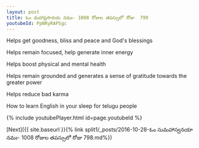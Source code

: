 ```yaml
---
layout: post
title: ఓం మహాప్రసాదయ నమః- 1008 రోజుల తపస్సులో రోజు  799
youtubeId: PpNRyRAPSgc
---
```

 
 
Helps get goodness, bliss and peace and God's blessings
 
Helps remain focused, help generate inner energy 
 
Helps boost physical and mental health 
 
Helps remain grounded and generates a sense of gratitude towards the greater power 
 
Helps reduce bad karma
 
How to learn English in your sleep for telugu people
 
 
 
 


{% include youtubePlayer.html id=page.youtubeId %}
 
[Next]({{ site.baseurl }}{% link split1/_posts/2016-10-28-ఓం సుమహాస్వనయా నమః- 1008 రోజుల తపస్సులో రోజు  798.md%})
 
